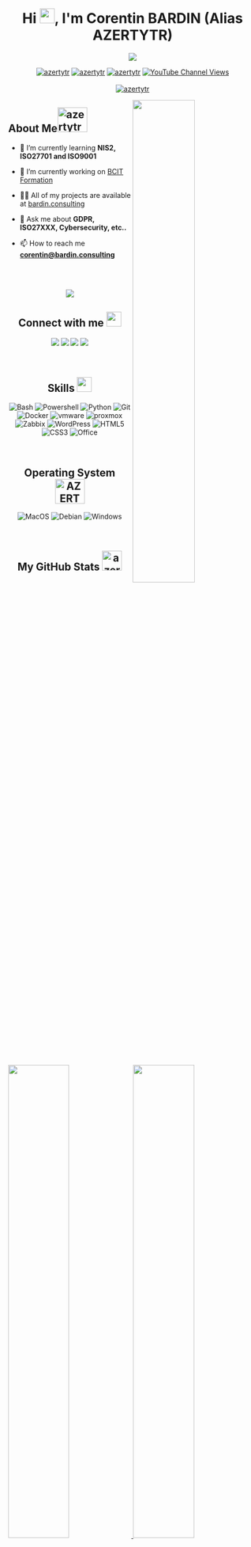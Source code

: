 <h1 align="center">Hi <img src = "https://raw.githubusercontent.com/MartinHeinz/MartinHeinz/master/wave.gif" height="30">, I'm Corentin BARDIN (Alias AZERTYTR)</h1>
<p align="center">
  <a href="https://www.bardin.consulting"><img src="https://readme-typing-svg.herokuapp.com?center=true&vCenter=true&lines=A+passionate+cybersecurity+consultant+!;Creator+of+bcit.fr;"></a>
</p>

<p align="center"> <a href="https://twitter.com/azertytr" target="blank">
<img src="https://img.shields.io/twitter/follow/azertytr?logo=x&style=for-the-badge" alt="azertytr" /></a> 
<a href="https://github.com/AZERTYTR" target="blank">
<img src="https://img.shields.io/github/followers/azertytr?label=Followers Github&style=for-the-badge" alt="azertytr" /></a>
<a href="https://github.com/AZERTYTR" target="blank">
<img src="https://img.shields.io/github/stars/AZERTYTR?label=%E2%AD%90%20Github&style=for-the-badge" alt="azertytr" /></a>
<a href="https://www.youtube.com/@bardinconsulting?si=xaS4TACGNMRK6bcy" target="blank">
<img alt="YouTube Channel Views" src="https://img.shields.io/youtube/channel/views/UCZjN8E_dtNlWus5omPSfHeA?logo=youtube&style=for-the-badge"></a>
    </br> </br>
 <a href="https://github.com/ryo-ma/github-profile-trophy"><img align="center" src="https://github-profile-trophy.vercel.app/?username=azertytr&theme=gitdimmed&column=7&no-frame=true&no-bg=true&rank=-C" alt="azertytr" /></a> 
</p>  


<img align="right" width="50%" alt="" src="https://img.AZERTYTR.com/logo/git_coding_animation.gif" />  
<h2> About Me<img src="https://media1.giphy.com/media/RifTnAQRz2mtH0EnZX/giphy.gif?cid=ecf05e473bwn2pq0626373ftybdehk7hpxh0s47uznvzr8uk&rid=giphy.gif&ct=s" alt="azertytr" height="50" width="60" /></h2>

- 🌱 I’m currently learning **NIS2, ISO27701 and ISO9001**  
  
- 🔭 I’m currently working on [BCIT Formation](https://bcit.fr)  
  
- 👨‍💻 All of my projects are available at [bardin.consulting](https://www.bardin.consulting)  
    
- 💬 Ask me about **GDPR, ISO27XXX, Cybersecurity, etc..**  
  
- 📫 How to reach me **corentin@bardin.consulting**  
 

 </br></br>
 <p  align="center">
<img src="https://user-images.githubusercontent.com/73097560/115834477-dbab4500-a447-11eb-908a-139a6edaec5c.gif">             
<br>
<div align="center">
<h2> Connect with me <img src='https://raw.githubusercontent.com/ShahriarShafin/ShahriarShafin/main/Assets/handshake.gif' height="30"> </h2>

<a href="https://www.bardin.consulting"><img src="https://img.shields.io/badge/@AZERTYTR__-%231DA1F2.svg?style=for-the-badge&logo=x&logoColor=white"></a> <a href="https://discord.gg/UZdxTvhcpn"><img src="https://img.shields.io/badge/azertytr-%235865F2.svg?style=for-the-badge&logo=discord&logoColor=white"></a> <a href="https://www.linkedin.com/in/Corentin-BARDIN/"><img src="https://img.shields.io/badge/Corentin_BARDIN-%230A66C2.svg?style=for-the-badge&logo=linkedin&logoColor=white"></a> <a href="https://youtube.com/@bardinconsulting?si=xaS4TACGNMRK6bcy"><img src="https://img.shields.io/badge/BCIT-%23FF0000.svg?style=for-the-badge&logo=youtube&logoColor=white"></a>

 </br>

<h2> Skills <img src = "https://media2.giphy.com/media/QssGEmpkyEOhBCb7e1/giphy.gif?cid=ecf05e47a0n3gi1bfqntqmob8g9aid1oyj2wr3ds3mg700bl&rid=giphy.gif"  height="30"> </h2>

![Bash](https://img.shields.io/badge/bash-%23CDCDCE.svg?style=for-the-badge&logo=gnubash&logoColor=1B1B1F)
![Powershell](https://img.shields.io/badge/powershell-%235391FE.svg?style=for-the-badge&logo=powershell&logoColor=1B1B1F)
![Python](https://img.shields.io/badge/python-%233570A0.svg?style=for-the-badge&logo=python&logoColor=FFE05D)
![Git](https://img.shields.io/badge/git-%23F05032.svg?style=for-the-badge&logo=git&logoColor=white)
![Docker](https://img.shields.io/badge/docker-%230db7ed.svg?style=for-the-badge&logo=docker&logoColor=white)
![vmware](https://img.shields.io/badge/ESXi-%23607078.svg?style=for-the-badge&logo=vmware&logoColor=white)
![proxmox](https://img.shields.io/badge/proxmox-%23E57000.svg?style=for-the-badge&logo=proxmox&logoColor=white)
![Zabbix](https://img.shields.io/badge/zabbix-%23CC2936.svg?style=for-the-badge&logo=Zotero&logoColor=white)
![WordPress](https://img.shields.io/badge/wordpress-%2321759B.svg?style=for-the-badge&logo=WordPress&logoColor=white)
![HTML5](https://img.shields.io/badge/html5-%23E34F26.svg?style=for-the-badge&logo=HTML5&logoColor=white)
![CSS3](https://img.shields.io/badge/css3-%231572B6.svg?style=for-the-badge&logo=CSS3&logoColor=white)
![Office](https://img.shields.io/badge/office_suite-%23D83B01.svg?style=for-the-badge&logo=MicrosoftOffice&logoColor=white)
 
  </br>

  <h2> Operating System <img src = "https://media1.giphy.com/media/WFZvB7VIXBgiz3oDXE/giphy.gif?cid=ecf05e47o85shd30d0qgkajffwr0b06zj4dt9onfr4vnehqk&rid=giphy.gif&ct=s" alt="AZERTYTR" height="50" width="60"> </h2>

![MacOS](https://img.shields.io/badge/macos-%23000000.svg?style=for-the-badge&logo=apple&logoColor=white)
![Debian](https://img.shields.io/badge/debian-%23A81D33.svg?style=for-the-badge&logo=Debian&logoColor=white)
![Windows](https://img.shields.io/badge/windows-%230078D6.svg?style=for-the-badge&logo=windows&logoColor=white)
 
 <br>

<h2> My GitHub Stats <img src="https://media2.giphy.com/media/CwTvSiWflgCGKgz5eb/giphy.gif?cid=ecf05e472sy191foql0okctbjdxbwd3wcywx85il2swgzble&rid=giphy.gif&ct=s" alt="azertytr" width="40" height="40"/>  </h2>


<br/>
<p align="left">
  <a href="https://www.bardin.consulting/">
  <img width="49.5%" src="https://github-readme-stats.vercel.app/api?username=AZERTYTR&show_icons=true&locale=en&bg_color=0D1117&text_color=ffffff&hide_border=true" />
    <img width="49.5%" src="https://github-readme-streak-stats.herokuapp.com/?user=AZERTYTR&theme=dark&background=0D1117&hide_border=true" />
  </a>
</p>

</div>
 
